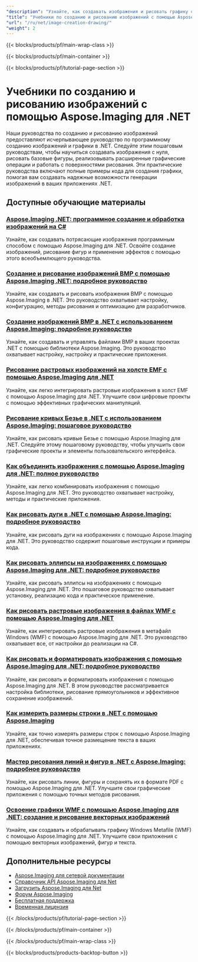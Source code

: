 ```yaml
---
"description": "Узнайте, как создавать изображения и рисовать графику с помощью Aspose.Imaging для .NET, с помощью подробных учебных пособий, охватывающих основные функции рисования."
"title": "Учебники по созданию и рисованию изображений с помощью Aspose.Imaging для .NET"
"url": "/ru/net/image-creation-drawing/"
"weight": 2
---
```


{{< blocks/products/pf/main-wrap-class >}}

{{< blocks/products/pf/main-container >}}

{{< blocks/products/pf/tutorial-page-section >}}
# Учебники по созданию и рисованию изображений с помощью Aspose.Imaging для .NET

Наши руководства по созданию и рисованию изображений предоставляют исчерпывающее руководство по программному созданию изображений и графики в .NET. Следуйте этим пошаговым руководствам, чтобы научиться создавать изображения с нуля, рисовать базовые фигуры, реализовывать расширенные графические операции и работать с поверхностями рисования. Эти практические руководства включают полные примеры кода для создания графики, помогая вам создавать надежные возможности генерации изображений в ваших приложениях .NET.

## Доступные обучающие материалы

### [Aspose.Imaging .NET: программное создание и обработка изображений на C#](./aspose-imaging-net-create-images-programmatically/)
Узнайте, как создавать потрясающие изображения программным способом с помощью Aspose.Imaging для .NET. Освойте создание изображений, рисование фигур и применение эффектов с помощью этого всеобъемлющего руководства.

### [Создание и рисование изображений BMP с помощью Aspose.Imaging .NET: подробное руководство](./create-draw-bmp-images-aspose-imaging-net/)
Узнайте, как создавать и рисовать изображения BMP с помощью Aspose.Imaging в .NET. Это руководство охватывает настройку, конфигурацию, методы рисования и оптимизацию для разработчиков.

### [Создание изображений BMP в .NET с использованием Aspose.Imaging: подробное руководство](./create-bmp-image-aspose-imaging-dotnet/)
Узнайте, как создавать и управлять файлами BMP в ваших проектах .NET с помощью библиотеки Aspose.Imaging. Это руководство охватывает настройку, настройку и практические приложения.

### [Рисование растровых изображений на холсте EMF с помощью Aspose.Imaging для .NET](./draw-raster-images-emf-canvas-aspose-imaging-dotnet/)
Узнайте, как легко интегрировать растровые изображения в холст EMF с помощью Aspose.Imaging для .NET. Улучшите свои цифровые проекты с помощью эффективных графических манипуляций.

### [Рисование кривых Безье в .NET с использованием Aspose.Imaging: пошаговое руководство](./draw-bezier-curves-aspose-imaging-net/)
Узнайте, как рисовать кривые Безье с помощью Aspose.Imaging для .NET. Следуйте этому пошаговому руководству, чтобы улучшить свои графические проекты и элементы пользовательского интерфейса.

### [Как объединить изображения с помощью Aspose.Imaging для .NET: полное руководство](./combine-images-aspose-imaging-net-guide/)
Узнайте, как легко комбинировать изображения с помощью Aspose.Imaging для .NET. Это руководство охватывает настройку, методы и практические приложения.

### [Как рисовать дуги в .NET с помощью Aspose.Imaging: подробное руководство](./drawing-arcs-aspose-imaging-net/)
Узнайте, как рисовать дуги на изображениях с помощью Aspose.Imaging для .NET. Это руководство содержит пошаговые инструкции и примеры кода.

### [Как рисовать эллипсы на изображениях с помощью Aspose.Imaging для .NET: подробное руководство](./draw-ellipses-aspose-imaging-net/)
Узнайте, как рисовать эллипсы на изображениях с помощью Aspose.Imaging для .NET. Это пошаговое руководство охватывает установку, реализацию кода и практическое применение.

### [Как рисовать растровые изображения в файлах WMF с помощью Aspose.Imaging для .NET](./draw-raster-images-wmf-aspose-imaging-net/)
Узнайте, как интегрировать растровые изображения в метафайл Windows (WMF) с помощью Aspose.Imaging для .NET. Это руководство охватывает все, от настройки до реализации на C#.

### [Как рисовать и форматировать изображения с помощью Aspose.Imaging для .NET: подробное руководство](./draw-format-images-aspose-imaging-net/)
Узнайте, как рисовать и форматировать изображения с помощью Aspose.Imaging для .NET. В этом руководстве рассматривается настройка библиотеки, рисование прямоугольников и эффективное сохранение изображений.

### [Как измерить размеры строки в .NET с помощью Aspose.Imaging](./measure-string-dimensions-aspose-imaging-net/)
Узнайте, как точно измерять размеры строк с помощью Aspose.Imaging для .NET, обеспечивая точное размещение текста в ваших приложениях.

### [Мастер рисования линий и фигур в .NET с Aspose.Imaging: подробное руководство](./master-dotnet-drawing-aspose-imaging-lines-shapes/)
Узнайте, как рисовать линии, фигуры и сохранять их в формате PDF с помощью Aspose.Imaging для .NET. Улучшите свои графические приложения с помощью точных методов рисования.

### [Освоение графики WMF с помощью Aspose.Imaging для .NET: создание и рисование векторных изображений](./aspose-imaging-dotnet-create-draw-wmf-graphics/)
Узнайте, как создавать и обрабатывать графику Windows Metafile (WMF) с помощью Aspose.Imaging для .NET. Улучшите свои приложения с помощью векторных изображений, фигур и текста.

## Дополнительные ресурсы

- [Aspose.Imaging для сетевой документации](https://docs.aspose.com/imaging/net/)
- [Справочник API Aspose.Imaging для Net](https://reference.aspose.com/imaging/net/)
- [Загрузить Aspose.Imaging для Net](https://releases.aspose.com/imaging/net/)
- [Форум Aspose.Imaging](https://forum.aspose.com/c/imaging)
- [Бесплатная поддержка](https://forum.aspose.com/)
- [Временная лицензия](https://purchase.aspose.com/temporary-license/)

{{< /blocks/products/pf/tutorial-page-section >}}

{{< /blocks/products/pf/main-container >}}

{{< /blocks/products/pf/main-wrap-class >}}

{{< blocks/products/products-backtop-button >}}